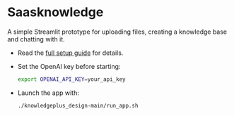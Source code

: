 # Saasknowledge

A simple Streamlit prototype for uploading files, creating a knowledge base and chatting with it.

* Read the [full setup guide](knowledgeplus_design-main/README.md) for details.
* Set the OpenAI key before starting:

  ```bash
  export OPENAI_API_KEY=your_api_key
  ```

* Launch the app with:

  ```bash
  ./knowledgeplus_design-main/run_app.sh
  ```

